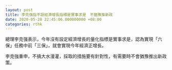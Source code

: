 ```yaml
---
layout: post
title: 李克强指不設經濟增長指標是實事求是　不猶豫推新政
date: 2020-05-28 22:45:06.000000000 +08:00
categories: rthk
---
```


總理李克强表示，今年沒有設定經濟增長的量化指標是實事求是，認為實現「六保」任務中前「三保」，就會實現今年經濟正增長。

李克強重申，不搞大水漫灌，採取的措施要有針對性，有需要時不會猶豫推出新政策。
